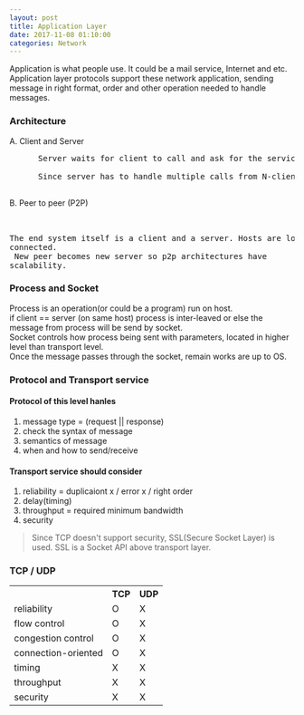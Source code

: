 ```yaml
---
layout: post
title: Application Layer
date: 2017-11-08 01:10:00
categories: Network
---
```


 Application is what people use. It could be a mail service, Internet and etc. <br>
 Application layer protocols support these network application, sending message in right format, order and other operation needed to handle messages.

### Architecture
 A. Client and Server <br>
   <pre>
      Server waits for client to call and ask for the service and client starts the connection(exchane message).<br>
      Since server has to handle multiple calls from N-clients, it doesn't have a scalability.
   </pre>    
 B. Peer to peer (P2P)
    <pre>  
      The end system itself is a client and a server. Hosts are logically connected.<br>
      New peer becomes new server so p2p architectures have scalability.
    </pre>  
### Process and Socket
Process is an operation(or could be a program) run on host. <br>
if client == server (on same host)  process is inter-leaved or else the message from process will be send by socket. <br>
Socket controls how process being sent with parameters, located in higher level than transport level. <br>
Once the message passes through the socket, remain works are up to OS.

### Protocol and Transport service
####  Protocol of this level hanles
  1. message type = (request || response)
  2. check the syntax of message
  3. semantics of message
  4. when and how to send/receive

#### Transport service should consider
  1. reliability = duplicaiont x / error x / right order
  2. delay(timing)
  3. throughput = required minimum bandwidth
  4. security

>  Since TCP doesn't support security, SSL(Secure  Socket Layer) is used. SSL is a Socket API above transport layer.

### TCP / UDP
<table style="width:100%">
  <tr>
    <th></th>
    <th>TCP</th>
    <th>UDP</th>
  </tr>
  <tr>
    <td>reliability</td>
    <td>O</td>
    <td>X</td>
  </tr>
  <tr>
    <td>flow control</td>
    <td>O</td>
    <td>X</td>
  </tr>
  <tr>
    <td>congestion control</td>
    <td>O</td>
    <td>X</td>
  </tr>
  <tr>
    <td>connection-oriented</td>
    <td>O</td>
    <td>X</td>
  </tr>
  <tr>
    <td>timing</td>
    <td>X</td>
    <td>X</td>
  </tr>
  <tr>
    <td>throughput</td>
    <td>X</td>
    <td>X</td>
  </tr>
  <tr>
    <td>security</td>
    <td>X</td>
    <td>X</td>
  </tr>
</table>
